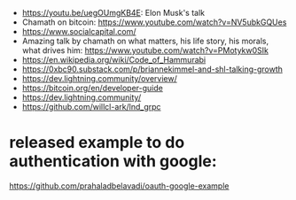 - https://youtu.be/uegOUmgKB4E: Elon Musk's talk
- Chamath on bitcoin: https://www.youtube.com/watch?v=NV5ubkGQUes
- https://www.socialcapital.com/
- Amazing talk by chamath on what matters, his life story, his morals, what drives him: https://www.youtube.com/watch?v=PMotykw0SIk
- https://en.wikipedia.org/wiki/Code_of_Hammurabi
- https://0xbc90.substack.com/p/briannekimmel-and-shl-talking-growth
- https://dev.lightning.community/overview/
- https://bitcoin.org/en/developer-guide
- https://dev.lightning.community/
- https://github.com/willcl-ark/lnd_grpc

# released example to do authentication with google:
https://github.com/prahaladbelavadi/oauth-google-example
